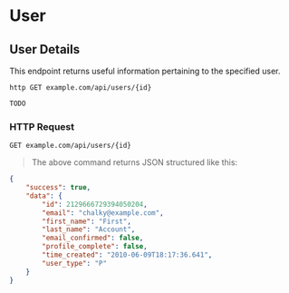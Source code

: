 # User

## User Details
This endpoint returns useful information pertaining to the specified user.
 
```shell
http GET example.com/api/users/{id}
```

```javascript
TODO
```

### HTTP Request

`GET example.com/api/users/{id}`

> The above command returns JSON structured like this:

```json
{
    "success": true,
    "data": {
        "id": 2129666729394050204,
        "email": "chalky@example.com",
        "first_name": "First",
        "last_name": "Account",
        "email_confirmed": false,
        "profile_complete": false,
        "time_created": "2010-06-09T18:17:36.641",
        "user_type": "P"
    }
}
```

